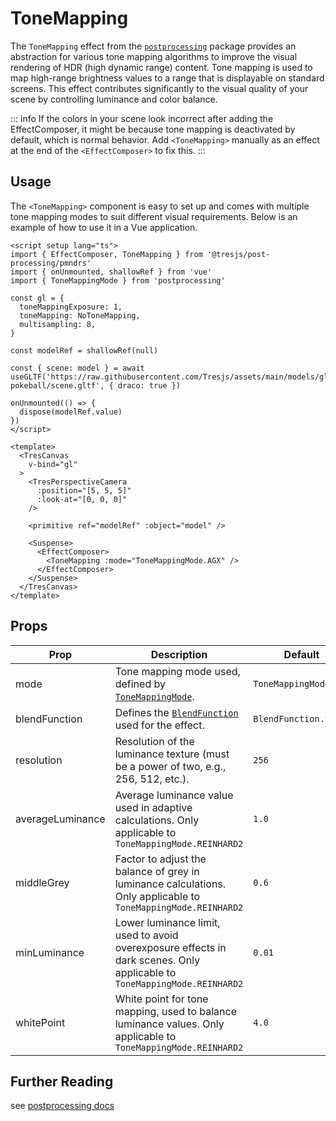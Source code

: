# ToneMapping

<DocsDemo>
  <ToneMappingDemo />
</DocsDemo>

The `ToneMapping` effect from the [`postprocessing`](https://pmndrs.github.io/postprocessing/public/docs/class/src/effects/ToneMappingEffect.js~ToneMappingEffect.html) package provides an abstraction for various tone mapping algorithms to improve the visual rendering of HDR (high dynamic range) content. Tone mapping is used to map high-range brightness values to a range that is displayable on standard screens. This effect contributes significantly to the visual quality of your scene by controlling luminance and color balance.

::: info
If the colors in your scene look incorrect after adding the EffectComposer, it might be because tone mapping is deactivated by default, which is normal behavior. Add `<ToneMapping>` manually as an effect at the end of the `<EffectComposer>` to fix this.
:::

## Usage

The `<ToneMapping>` component is easy to set up and comes with multiple tone mapping modes to suit different visual requirements. Below is an example of how to use it in a Vue application.

```vue{2,4,7-8,32-36}
<script setup lang="ts">
import { EffectComposer, ToneMapping } from '@tresjs/post-processing/pmndrs'
import { onUnmounted, shallowRef } from 'vue'
import { ToneMappingMode } from 'postprocessing'

const gl = {
  toneMappingExposure: 1,
  toneMapping: NoToneMapping,
  multisampling: 8,
}

const modelRef = shallowRef(null)

const { scene: model } = await useGLTF('https://raw.githubusercontent.com/Tresjs/assets/main/models/gltf/realistic-pokeball/scene.gltf', { draco: true })

onUnmounted(() => {
  dispose(modelRef.value)
})
</script>

<template>
  <TresCanvas
    v-bind="gl"
  >
    <TresPerspectiveCamera
      :position="[5, 5, 5]"
      :look-at="[0, 0, 0]"
    />

    <primitive ref="modelRef" :object="model" />

    <Suspense>
      <EffectComposer>
        <ToneMapping :mode="ToneMappingMode.AGX" />
      </EffectComposer>
    </Suspense>
  </TresCanvas>
</template>
```

## Props

| Prop              | Description                                                                                                   | Default                                                                                           |
| ----------------- | ------------------------------------------------------------------------------------------------------------- | ------------------------------------------------------------------------------------------------- |
| mode              | Tone mapping mode used, defined by [`ToneMappingMode`](https://pmndrs.github.io/postprocessing/public/docs/variable/index.html#static-variable-ToneMappingMode).                                                         | `ToneMappingMode.AGX`                                                                             |
| blendFunction     | Defines the [`BlendFunction`](https://pmndrs.github.io/postprocessing/public/docs/variable/index.html#static-variable-BlendFunction) used for the effect.                                                               | `BlendFunction.SRC`                                                                               |
| resolution        | Resolution of the luminance texture (must be a power of two, e.g., 256, 512, etc.).                           | `256`                                                                                             |
| averageLuminance  | Average luminance value used in adaptive calculations. Only applicable to `ToneMappingMode.REINHARD2`                        | `1.0`                                                                                             |
| middleGrey        | Factor to adjust the balance of grey in luminance calculations. Only applicable to `ToneMappingMode.REINHARD2`               | `0.6`                                                                                             |
| minLuminance      | Lower luminance limit, used to avoid overexposure effects in dark scenes. Only applicable to `ToneMappingMode.REINHARD2`     | `0.01`                                                                                            |
| whitePoint        | White point for tone mapping, used to balance luminance values. Only applicable to `ToneMappingMode.REINHARD2`               | `4.0`                                                                                             |

## Further Reading
see [postprocessing docs](https://pmndrs.github.io/postprocessing/public/docs/class/src/effects/ToneMappingEffect.js~ToneMappingEffect.html)
